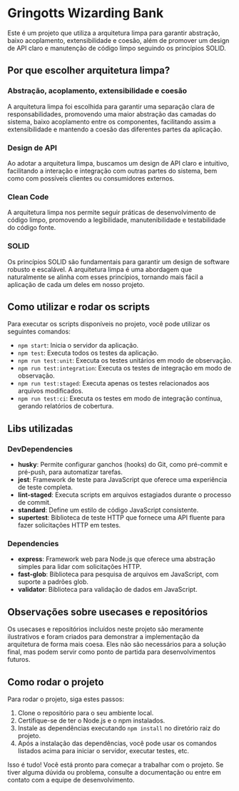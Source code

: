 # Gringotts Wizarding Bank

Este é um projeto que utiliza a arquitetura limpa para garantir abstração, baixo acoplamento, extensibilidade e coesão, além de promover um design de API claro e manutenção de código limpo seguindo os princípios SOLID.

## Por que escolher arquitetura limpa?

### Abstração, acoplamento, extensibilidade e coesão
A arquitetura limpa foi escolhida para garantir uma separação clara de responsabilidades, promovendo uma maior abstração das camadas do sistema, baixo acoplamento entre os componentes, facilitando assim a extensibilidade e mantendo a coesão das diferentes partes da aplicação.

### Design de API
Ao adotar a arquitetura limpa, buscamos um design de API claro e intuitivo, facilitando a interação e integração com outras partes do sistema, bem como com possíveis clientes ou consumidores externos.

### Clean Code
A arquitetura limpa nos permite seguir práticas de desenvolvimento de código limpo, promovendo a legibilidade, manutenibilidade e testabilidade do código fonte.

### SOLID
Os princípios SOLID são fundamentais para garantir um design de software robusto e escalável. A arquitetura limpa é uma abordagem que naturalmente se alinha com esses princípios, tornando mais fácil a aplicação de cada um deles em nosso projeto.

## Como utilizar e rodar os scripts

Para executar os scripts disponíveis no projeto, você pode utilizar os seguintes comandos:

- `npm start`: Inicia o servidor da aplicação.
- `npm test`: Executa todos os testes da aplicação.
- `npm run test:unit`: Executa os testes unitários em modo de observação.
- `npm run test:integration`: Executa os testes de integração em modo de observação.
- `npm run test:staged`: Executa apenas os testes relacionados aos arquivos modificados.
- `npm run test:ci`: Executa os testes em modo de integração contínua, gerando relatórios de cobertura.

## Libs utilizadas

### DevDependencies

- **husky**: Permite configurar ganchos (hooks) do Git, como pré-commit e pré-push, para automatizar tarefas.
- **jest**: Framework de teste para JavaScript que oferece uma experiência de teste completa.
- **lint-staged**: Executa scripts em arquivos estagiados durante o processo de commit.
- **standard**: Define um estilo de código JavaScript consistente.
- **supertest**: Biblioteca de teste HTTP que fornece uma API fluente para fazer solicitações HTTP em testes.

### Dependencies

- **express**: Framework web para Node.js que oferece uma abstração simples para lidar com solicitações HTTP.
- **fast-glob**: Biblioteca para pesquisa de arquivos em JavaScript, com suporte a padrões glob.
- **validator**: Biblioteca para validação de dados em JavaScript.

## Observações sobre usecases e repositórios

Os usecases e repositórios incluídos neste projeto são meramente ilustrativos e foram criados para demonstrar a implementação da arquitetura de forma mais coesa. Eles não são necessários para a solução final, mas podem servir como ponto de partida para desenvolvimentos futuros.

## Como rodar o projeto

Para rodar o projeto, siga estes passos:

1. Clone o repositório para o seu ambiente local.
2. Certifique-se de ter o Node.js e o npm instalados.
3. Instale as dependências executando `npm install` no diretório raiz do projeto.
4. Após a instalação das dependências, você pode usar os comandos listados acima para iniciar o servidor, executar testes, etc.

Isso é tudo! Você está pronto para começar a trabalhar com o projeto. Se tiver alguma dúvida ou problema, consulte a documentação ou entre em contato com a equipe de desenvolvimento.
